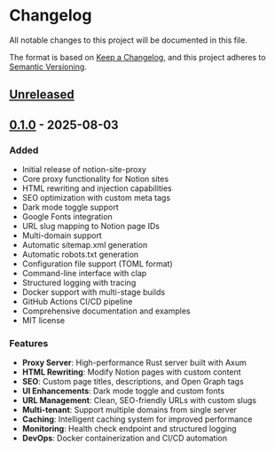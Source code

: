 # Changelog

All notable changes to this project will be documented in this file.

The format is based on [Keep a Changelog](https://keepachangelog.com/en/1.0.0/),
and this project adheres to [Semantic Versioning](https://semver.org/spec/v2.0.0.html).

## [Unreleased]

## [0.1.0] - 2025-08-03

### Added
- Initial release of notion-site-proxy
- Core proxy functionality for Notion sites
- HTML rewriting and injection capabilities
- SEO optimization with custom meta tags
- Dark mode toggle support
- Google Fonts integration
- URL slug mapping to Notion page IDs
- Multi-domain support
- Automatic sitemap.xml generation
- Automatic robots.txt generation
- Configuration file support (TOML format)
- Command-line interface with clap
- Structured logging with tracing
- Docker support with multi-stage builds
- GitHub Actions CI/CD pipeline
- Comprehensive documentation and examples
- MIT license

### Features
- **Proxy Server**: High-performance Rust server built with Axum
- **HTML Rewriting**: Modify Notion pages with custom content
- **SEO**: Custom page titles, descriptions, and Open Graph tags
- **UI Enhancements**: Dark mode toggle and custom fonts
- **URL Management**: Clean, SEO-friendly URLs with custom slugs
- **Multi-tenant**: Support multiple domains from single server
- **Caching**: Intelligent caching system for improved performance
- **Monitoring**: Health check endpoint and structured logging
- **DevOps**: Docker containerization and CI/CD automation

[Unreleased]: https://github.com/Akagi201/notion-blog-rs/compare/v0.1.0...HEAD
[0.1.0]: https://github.com/Akagi201/notion-blog-rs/releases/tag/v0.1.0

